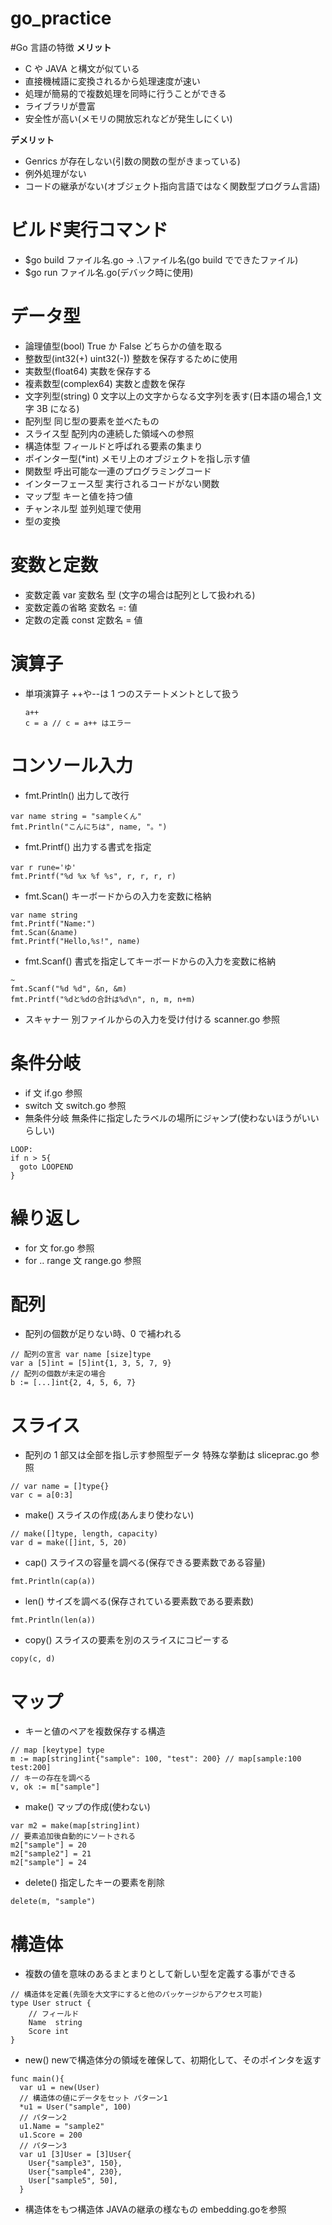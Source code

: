 # go_practice

#Go 言語の特徴
**メリット**

- C や JAVA と構文が似ている
- 直接機械語に変換されるから処理速度が速い
- 処理が簡易的で複数処理を同時に行うことができる
- ライブラリが豊富
- 安全性が高い(メモリの開放忘れなどが発生しにくい)

**デメリット**

- Genrics が存在しない(引数の関数の型がきまっている)
- 例外処理がない
- コードの継承がない(オブジェクト指向言語ではなく関数型プログラム言語)

# ビルド実行コマンド

- $go build ファイル名.go → .\ファイル名(go build でできたファイル)
- $go run ファイル名.go(デバック時に使用)

# データ型

- 論理値型(bool) True か False どちらかの値を取る
- 整数型(int32(+) uint32(-)) 整数を保存するために使用
- 実数型(float64) 実数を保存する
- 複素数型(complex64) 実数と虚数を保存
- 文字列型(string) 0 文字以上の文字からなる文字列を表す(日本語の場合,1 文字 3B になる)
- 配列型 同じ型の要素を並べたもの
- スライス型 配列内の連続した領域への参照
- 構造体型 フィールドと呼ばれる要素の集まり
- ポインター型(\*int) メモリ上のオブジェクトを指し示す値
- 関数型 呼出可能な一連のプログラミングコード
- インターフェース型 実行されるコードがない関数
- マップ型 キーと値を持つ値
- チャンネル型 並列処理で使用
- 型の変換

# 変数と定数

- 変数定義 var 変数名 型 (文字の場合は配列として扱われる)
- 変数定義の省略 変数名 =: 値
- 定数の定義 const 定数名 = 値

# 演算子

- 単項演算子 ++や--は 1 つのステートメントとして扱う
  ```Go:ステートメント
  a++
  c = a // c = a++ はエラー
  ```

# コンソール入力

- fmt.Println() 出力して改行

```Go:fmt.Println
var name string = "sampleくん"
fmt.Println("こんにちは", name, "。")
```

- fmt.Printf() 出力する書式を指定

```GO:fmt.Printf
var r rune='ゆ'
fmt.Printf("%d %x %f %s", r, r, r, r)
```

- fmt.Scan() キーボードからの入力を変数に格納

```GO:fmt.Scan()
var name string
fmt.Printf("Name:")
fmt.Scan(&name)
fmt.Printf("Hello,%s!", name)
```

- fmt.Scanf() 書式を指定してキーボードからの入力を変数に格納

```Go:fmt.Scanf()
~
fmt.Scanf("%d %d", &n, &m)
fmt.Printf("%dと%dの合計は%d\n", n, m, n+m)
```

- スキャナー 別ファイルからの入力を受け付ける
  scanner.go 参照

# 条件分岐

- if 文 if.go 参照
- switch 文 switch.go 参照
- 無条件分岐 無条件に指定したラベルの場所にジャンプ(使わないほうがいいらしい)

```GO:go to文
LOOP:
if n > 5{
  goto LOOPEND
}
```

# 繰り返し

- for 文 for.go 参照
- for ‥ range 文 range.go 参照

# 配列

- 配列の個数が足りない時、0 で補われる

```Go:配列
// 配列の宣言 var name [size]type
var a [5]int = [5]int{1, 3, 5, 7, 9}
// 配列の個数が未定の場合
b := [...]int{2, 4, 5, 6, 7}
```

# スライス

- 配列の 1 部又は全部を指し示す参照型データ 特殊な挙動は sliceprac.go 参照

```Go:スライス
// var name = []type{}
var c = a[0:3]
```

- make() スライスの作成(あんまり使わない)

```Go:make()
// make([]type, length, capacity)
var d = make([]int, 5, 20)
```

- cap() スライスの容量を調べる(保存できる要素数である容量)

```Go:cap()
fmt.Println(cap(a))
```

- len() サイズを調べる(保存されている要素数である要素数)

```Go:len()
fmt.Println(len(a))
```

- copy() スライスの要素を別のスライスにコピーする

```Go:copy()
copy(c, d)
```

# マップ
* キーと値のペアを複数保存する構造
```Go:マップ
// map [keytype] type
m := map[string]int{"sample": 100, "test": 200} // map[sample:100 test:200]
// キーの存在を調べる
v, ok := m["sample"]
```
* make() マップの作成(使わない)
```Go:make()
var m2 = make(map[string]int)
// 要素追加後自動的にソートされる
m2["sample"] = 20
m2["sample2"] = 21
m2["sample"] = 24
```
* delete() 指定したキーの要素を削除
```Go:delete()
delete(m, "sample")
```

# 構造体
* 複数の値を意味のあるまとまりとして新しい型を定義する事ができる
```Go:構造体
// 構造体を定義(先頭を大文字にすると他のパッケージからアクセス可能)
type User struct {
    // フィールド
    Name  string
    Score int
}
```

* new() newで構造体分の領域を確保して、初期化して、そのポインタを返す
```Go:new()
func main(){
  var u1 = new(User)
  // 構造体の値にデータをセット パターン1
  *u1 = User("sample", 100)
  // パターン2
  u1.Name = "sample2"
  u1.Score = 200
  // パターン3
  var u1 [3]User = [3]User{
    User{"sample3", 150},
    User{"sample4", 230},
    User["sample5", 50],
  } 
```
* 構造体をもつ構造体 JAVAの継承の様なもの embedding.goを参照